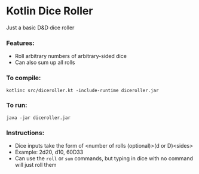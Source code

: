 # Kotlin Dice Roller
Just a basic D&D dice roller

### Features:
- Roll arbitrary numbers of arbitrary-sided dice
- Can also sum up all rolls

### To compile:
`kotlinc src/diceroller.kt -include-runtime diceroller.jar`

### To run:
`java -jar diceroller.jar`

### Instructions:
- Dice inputs take the form of \<number of rolls (optional)\>(d or D)\<sides\>
- Example: 2d20, d10, 60D33
- Can use the `roll` or `sum` commands, but typing in dice with no command will just roll them
